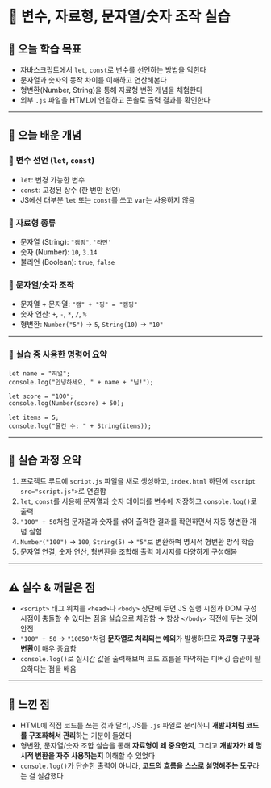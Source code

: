 # 📘 변수, 자료형, 문자열/숫자 조작 실습

## 🎯 오늘 학습 목표
- 자바스크립트에서 `let`, `const`로 변수를 선언하는 방법을 익힌다
- 문자열과 숫자의 동작 차이를 이해하고 연산해본다
- 형변환(Number, String)을 통해 자료형 변환 개념을 체험한다
- 외부 `.js` 파일을 HTML에 연결하고 콘솔로 출력 결과를 확인한다

---

## 🧠 오늘 배운 개념

### 🔹 변수 선언 (`let`, `const`)
- `let`: 변경 가능한 변수  
- `const`: 고정된 상수 (한 번만 선언)  
- JS에선 대부분 `let` 또는 `const`를 쓰고 `var`는 사용하지 않음

### 🔹 자료형 종류
- 문자열 (String): `"캠핑"`, `'라면'`  
- 숫자 (Number): `10`, `3.14`  
- 불리언 (Boolean): `true`, `false`

### 🔹 문자열/숫자 조작
- 문자열 + 문자열: `"캠" + "핑" = "캠핑"`  
- 숫자 연산: `+`, `-`, `*`, `/`, `%`  
- 형변환: `Number("5")` → `5`, `String(10)` → `"10"`

---

### 🔹 실습 중 사용한 명령어 요약

```
let name = "히얼";
console.log("안녕하세요, " + name + "님!");

let score = "100";
console.log(Number(score) + 50);

let items = 5;
console.log("물건 수: " + String(items));
```

---

## 🧪 실습 과정 요약
1. 프로젝트 루트에 `script.js` 파일을 새로 생성하고, `index.html` 하단에 `<script src="script.js">`로 연결함
2. `let`, `const`를 사용해 문자열과 숫자 데이터를 변수에 저장하고 `console.log()`로 출력
3. `"100" + 50`처럼 문자열과 숫자를 섞어 출력한 결과를 확인하면서 자동 형변환 개념 실험
4. `Number("100")` → `100`, `String(5)` → `"5"`로 변환하며 명시적 형변환 방식 학습
5. 문자열 연결, 숫자 연산, 형변환을 조합해 출력 메시지를 다양하게 구성해봄

---

## ⚠️ 실수 & 깨달은 점
- `<script>` 태그 위치를 `<head>`나 `<body>` 상단에 두면 JS 실행 시점과 DOM 구성 시점이 충돌할 수 있다는 점을 실습으로 체감함 → 항상 `</body>` 직전에 두는 것이 안전
- `"100" + 50` → `"10050"`처럼 **문자열로 처리되는 예외**가 발생하므로 **자료형 구분과 변환**이 매우 중요함
- `console.log()`로 실시간 값을 출력해보며 코드 흐름을 파악하는 디버깅 습관이 필요하다는 점을 배움

---

## 💭 느낀 점
- HTML에 직접 코드를 쓰는 것과 달리, JS를 `.js` 파일로 분리하니 **개발자처럼 코드를 구조화해서 관리**하는 기분이 들었다  
- 형변환, 문자열/숫자 조합 실습을 통해 **자료형이 왜 중요한지**, 그리고 **개발자가 왜 명시적 변환을 자주 사용하는지** 이해할 수 있었다  
- `console.log()`가 단순한 출력이 아니라, **코드의 흐름을 스스로 설명해주는 도구**라는 걸 실감했다


